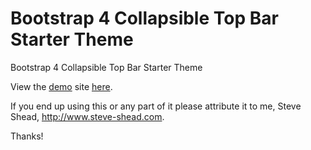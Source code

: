 # Bootstrap 4 Collapsible Top Bar Starter Theme

Bootstrap 4 Collapsible Top Bar Starter Theme

View the <a href="https://steveshead.github.io/bootstrap4-collapsible-top-bar-starter-theme/">demo</a> site <a href="https://steveshead.github.io/bootstrap4-collapsible-top-bar-starter-theme/">here</a>.

If you end up using this or any part of it please attribute it to me, Steve Shead, http://www.steve-shead.com.

Thanks!
